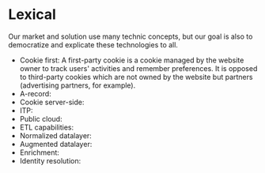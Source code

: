 # Lexical

Our market and solution use many technic concepts, but our goal is also to democratize and explicate these technologies to all.

* Cookie first: A first-party cookie is a cookie managed by the website owner to track users' activities and remember preferences. It is opposed to third-party cookies which are not owned by the website but partners (advertising partners, for example).
* A-record:
* Cookie server-side:
* ITP:
* Public cloud:
* ETL capabilities:
* Normalized datalayer:
* Augmented datalayer:
* Enrichment:
* Identity resolution:

